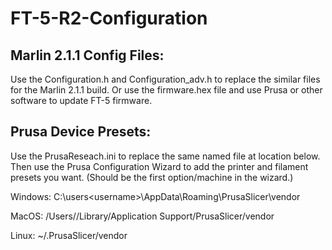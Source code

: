 # FT-5-R2-Configuration

## Marlin 2.1.1 Config Files:
Use the Configuration.h and Configuration_adv.h to replace the similar files for the Marlin 2.1.1 build.
Or use the firmware.hex file and use Prusa or other software to update FT-5 firmware.

## Prusa Device Presets:
Use the PrusaReseach.ini to replace the same named file at location below.
Then use the Prusa Configuration Wizard to add the printer and filament presets you want. 
(Should be the first option/machine in the wizard.)

Windows:    C:\users\<username>\AppData\Roaming\PrusaSlicer\vendor

MacOS:      /Users/<username>/Library/Application Support/PrusaSlicer/vendor

Linux:      ~/.PrusaSlicer/vendor
